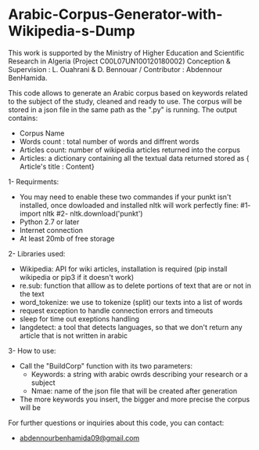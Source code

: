 # Arabic-Corpus-Generator-with-Wikipedia-s-Dump
This work is supported by the Ministry of Higher Education and Scientific Research in Algeria (Project C00L07UN100120180002)
Conception & Supervision : L. Ouahrani & D. Bennouar /  Contributor : Abdennour BenHamida.

This code allows to generate an Arabic corpus based on keywords related to the subject of the study, cleaned and ready to use. 
The corpus will be stored in a json file in the same path as the ".py" is running. The output contains:
- Corpus Name
- Words count : total number of words and diffrent words
- Articles count: number of wikipedia articles returned into the corpus
- Articles: a dictionary containing all the textual data returned stored as { Article's title : Content}

1- Requirments: 
- You may need to enable these two commandes if your punkt isn't installed, once dowloaded and installed nltk will work perfectly fine:
  #1- import nltk
  #2- nltk.download('punkt')
- Python 2.7 or later
- Internet connection
- At least 20mb of free storage

2- Libraries used:
- Wikipedia: API for wiki articles, installation is required (pip install wikipedia or pip3 if it doesn't work)
- re.sub: function that alllow as to delete portions of text that are or not in the text
- word_tokenize: we use to tokenize (split) our texts into a list of words
- request exception to handle connection errors and timeouts
- sleep for time out exeptions handling
- langdetect: a tool that detects languages, so that we don't return any article that is not written in arabic

3- How to use:
- Call the "BuildCorp" function with its two parameters:
  - Keywords: a string with arabic owrds describing your research or a subject
  - Nmae: name of the json file that will be created after generation
- The more keywords you insert, the bigger and more precise the corpus will be
 
 For further questions or inquiries about this code, you can contact: 
 - abdennourbenhamida09@gmail.com
